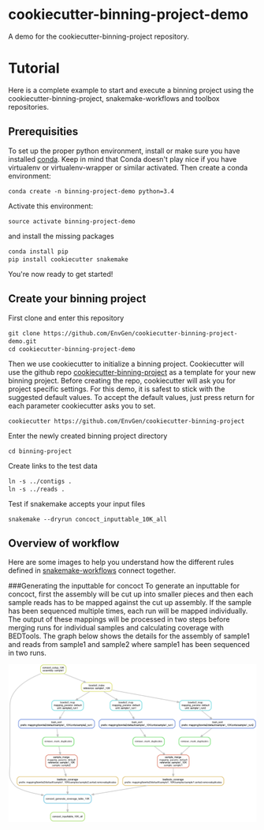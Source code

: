 # cookiecutter-binning-project-demo
A demo for the cookiecutter-binning-project repository.

Tutorial
========
Here is a complete example to start and execute a binning project using the cookiecutter-binning-project, snakemake-workflows and toolbox repositories.

Prerequisities
--------------
To set up the proper python environment, install or make sure you have installed [conda](http://conda.pydata.org/miniconda.html). Keep in mind that Conda doesn't play nice if you have virtualenv or virtualenv-wrapper or similar activated. Then create a conda environment:

    conda create -n binning-project-demo python=3.4

Activate this environment:

    source activate binning-project-demo

and install the missing packages

    conda install pip
    pip install cookiecutter snakemake

You're now ready to get started!

Create your binning project
---------------------------
First clone and enter this repository

    git clone https://github.com/EnvGen/cookiecutter-binning-project-demo.git
    cd cookiecutter-binning-project-demo

Then we use cookiecutter to initialize a binning project. Cookiecutter will use the github repo [cookiecutter-binning-project](https://github.com/EnvGen/cookiecutter-binning-project) as a template for your new binning project. Before creating the repo, cookiecutter will ask you for project specific settings. For this demo, it is safest to stick with the suggested default values. To accept the default values, just press return for each parameter cookiecutter asks you to set.

    cookiecutter https://github.com/EnvGen/cookiecutter-binning-project

Enter the newly created binning project directory
    
    cd binning-project

Create links to the test data

    ln -s ../contigs .
    ln -s ../reads .

Test if snakemake accepts your input files

    snakemake --dryrun concoct_inputtable_10K_all


Overview of workflow
--------------------
Here are some images to help you understand how the different rules defined in [snakemake-workflows](https://github.com/EnvGen/snakemake-workflows) connect together.

###Generating the inputtable for concoct
To generate an inputtable for concoct, first the assembly will be cut up into smaller pieces and then each sample reads has to be mapped against the cut up assembly. If the sample has been sequenced multiple times, each run will be mapped individually. The output of these mappings will be processed in two steps before merging runs for individual samples and calculating coverage with BEDTools. The graph below shows the details for the assembly of sample1 and reads from sample1 and sample2 where sample1 has been sequenced in two runs. 

![alt-tag](images/inputtable_1sample.png)
